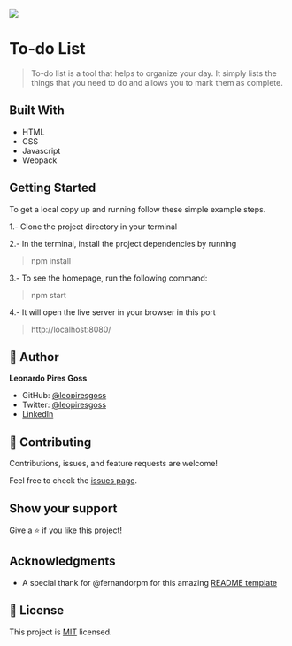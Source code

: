 ![](https://img.shields.io/badge/Microverse-blueviolet)

# To-do List

> To-do list is a tool that helps to organize your day. It simply lists the things that you need to do and allows you to mark them as complete.

## Built With

- HTML
- CSS
- Javascript
- Webpack


## Getting Started

To get a local copy up and running follow these simple example steps. 

1.- Clone the project directory in your terminal 

2.- In the terminal, install the project dependencies by running 
> npm install

3.- To see the homepage, run the following command:
> npm start

4.- It will open the live server in your browser in this port
> http://localhost:8080/

## 👤 Author

**Leonardo Pires Goss**

- GitHub: [@leopiresgoss](https://github.com/leopiresgoss)
- Twitter: [@leopiresgoss](https://twitter.com/leonardopgoss)
- [LinkedIn](https://www.linkedin.com/in/leonardogoss/)


## 🤝 Contributing

Contributions, issues, and feature requests are welcome!

Feel free to check the [issues page](../../issues/).

## Show your support

Give a ⭐️ if you like this project!

## Acknowledgments

- A special thank for @fernandorpm for this amazing [README template](https://github.com/microverseinc/readme-template)

## 📝 License

This project is [MIT](./MIT.md) licensed.
